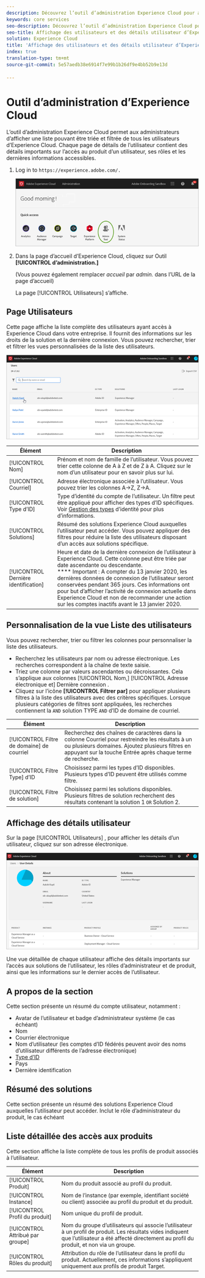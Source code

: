 ```yaml
---
description: Découvrez l’outil d’administration Experience Cloud pour afficher une liste triable et filtrable de tous les utilisateurs d’Experience Cloud.
keywords: core services
seo-description: Découvrez l’outil d’administration Experience Cloud pour afficher une liste triable et filtrable de tous les utilisateurs d’Experience Cloud.
seo-title: Affichage des utilisateurs et des détails utilisateur d’Experience Cloud
solution: Experience Cloud
title: 'Affichage des utilisateurs et des détails utilisateur d’Experience Cloud '
index: true
translation-type: tm+mt
source-git-commit: 5e57aedb38e6914f7e99b1b26df9e4bb52b9e13d

---
```



# Outil d’administration d’Experience Cloud

L’outil d’administration Experience Cloud permet aux administrateurs d’afficher une liste pouvant être triée et filtrée de tous les utilisateurs d’Experience Cloud. Chaque page de détails de l’utilisateur contient des détails importants sur l’accès au produit d’un utilisateur, ses rôles et les dernières informations accessibles.  

1. Log in to `https://experience.adobe.com/.`

   ![](assets/admin-tool.png)

1. Dans la page d’accueil d’Experience Cloud, cliquez sur Outil **[!UICONTROL d’administration.]**

    (Vous pouvez également remplacer _accueil_ par _admin._ dans l’URL de la page d’accueil)

   La page [!UICONTROL Utilisateurs] s’affiche.

## Page Utilisateurs

Cette page affiche la liste complète des utilisateurs ayant accès à Experience Cloud dans votre entreprise. Il fournit des informations sur les droits de la solution et la dernière connexion. Vous pouvez rechercher, trier et filtrer les vues personnalisées de la liste des utilisateurs.

![](assets/admin-tool-users.png)

| Élément | Description |
|---|---|
| [!UICONTROL Nom] | Prénom et nom de famille de l’utilisateur. Vous pouvez trier cette colonne de A à Z et de Z à A.  Cliquez sur le nom d’un utilisateur pour en savoir plus sur lui. |
| [!UICONTROL Courriel] | Adresse électronique associée à l’utilisateur. Vous pouvez trier les colonnes A->Z, Z->A. |
| [!UICONTROL Type d’ID] | Type d’identité du compte de l’utilisateur. Un filtre peut être appliqué pour afficher des types d’ID spécifiques. Voir [Gestion des types](https://helpx.adobe.com/enterprise/using/identity.html) d’identité pour plus d’informations. |
| [!UICONTROL Solutions] | Résumé des solutions Experience Cloud auxquelles l’utilisateur peut accéder. Vous pouvez appliquer des filtres pour réduire la liste des utilisateurs disposant d’un accès aux solutions spécifique. |
| [!UICONTROL Dernière identification] | Heure et date de la dernière connexion de l’utilisateur à Experience Cloud. Cette colonne peut être triée par date ascendante ou descendante. <br> **** Important : A compter du 13 janvier 2020, les dernières données de connexion de l’utilisateur seront conservées pendant 365 jours. Ces informations ont pour but d’afficher l’activité de connexion actuelle dans Experience Cloud et non de recommander une action sur les comptes inactifs avant le 13 janvier 2020. |

## Personnalisation de la vue Liste des utilisateurs

Vous pouvez rechercher, trier ou filtrer les colonnes pour personnaliser la liste des utilisateurs.

* Recherchez les utilisateurs par nom ou adresse électronique. Les recherches correspondent à la chaîne de texte saisie.
* Triez une colonne par valeurs ascendantes ou décroissantes. Cela s’applique aux colonnes [!UICONTROL Nom,] [!UICONTROL Adresse électronique et] Dernière connexion  .
* Cliquez sur l’icône **[!UICONTROL Filtrer par]** pour appliquer plusieurs filtres à la liste des utilisateurs avec des critères spécifiques. Lorsque plusieurs catégories de filtres sont appliquées, les recherches contiennent la `AND` solution TYPE `AND` d’ID de domaine de courriel.

| Élément | Description |
|---------|----------|
| [!UICONTROL Filtre de domaine] de courriel | Recherchez des chaînes de caractères dans la colonne Courriel pour restreindre les résultats à un ou plusieurs domaines. Ajoutez plusieurs filtres en appuyant sur la touche Entrée après chaque terme de recherche. |
| [!UICONTROL Filtre Type] d’ID | Choisissez parmi les types d’ID disponibles. Plusieurs types d’ID peuvent être utilisés comme filtre. |
| [!UICONTROL Filtre de solution] | Choisissez parmi les solutions disponibles. Plusieurs filtres de solution recherchent des résultats contenant la solution 1 `OR` Solution 2. |

## Affichage des détails utilisateur

Sur la page [!UICONTROL Utilisateurs] , pour afficher les détails d’un utilisateur, cliquez sur son adresse électronique.

![](assets/admin-tool-user-details.png)

Une vue détaillée de chaque utilisateur affiche des détails importants sur l’accès aux solutions de l’utilisateur, les rôles d’administrateur et de produit, ainsi que les informations sur le dernier accès de l’utilisateur.

## A propos de la section

Cette section présente un résumé du compte utilisateur, notamment :

* Avatar de l’utilisateur et badge d’administrateur système (le cas échéant)
* Nom
* Courrier électronique
* Nom d’utilisateur (les comptes d’ID fédérés peuvent avoir des noms d’utilisateur différents de l’adresse électronique)
* [Type d’ID](https://helpx.adobe.com/enterprise/using/identity.html)
* Pays
* Dernière identification

## Résumé des solutions

Cette section présente un résumé des solutions Experience Cloud auxquelles l’utilisateur peut accéder. Inclut le rôle d’administrateur du produit, le cas échéant

## Liste détaillée des accès aux produits

Cette section affiche la liste complète de tous les profils de produit associés à l’utilisateur.

| Élément | Description |
|---------|----------|
| [!UICONTROL Produit] | Nom du produit associé au profil du produit. |
| [!UICONTROL Instance] | Nom de l’instance (par exemple, identifiant société ou client) associée au profil du produit et du produit. |
| [!UICONTROL Profil du produit] | Nom unique du profil de produit. |
| [!UICONTROL Attribué par groupe] | Nom du groupe d’utilisateurs qui associe l’utilisateur à un profil de produit. Les résultats vides indiquent que l’utilisateur a été affecté directement au profil du produit, et non via un groupe. |
| [!UICONTROL Rôles du produit] | Attribution du rôle de l’utilisateur dans le profil du produit. Actuellement, ces informations s’appliquent uniquement aux profils de produit Target. |
